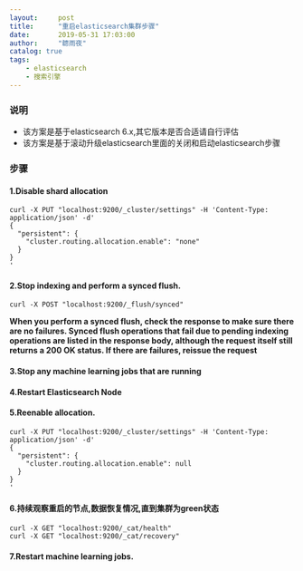 ```yaml
---
layout:     post
title:      "重启elasticsearch集群步骤"
date:       2019-05-31 17:03:00
author:     "聼雨夜"
catalog: true
tags:
    - elasticsearch
    - 搜索引擎
---
```

### 说明
* 该方案是基于elasticsearch 6.x,其它版本是否合适请自行评估
* 该方案是基于滚动升级elasticsearch里面的关闭和启动elasticsearch步骤
### 步骤
#### 1.Disable shard allocation
```
curl -X PUT "localhost:9200/_cluster/settings" -H 'Content-Type: application/json' -d'
{
  "persistent": {
    "cluster.routing.allocation.enable": "none"
  }
}
'
```
#### 2.Stop indexing and perform a synced flush.
```
curl -X POST "localhost:9200/_flush/synced"
```
**When you perform a synced flush, check the response to make sure there are no failures. Synced flush operations that fail due to pending indexing operations are listed in the response body, although the request itself still returns a 200 OK status. If there are failures, reissue the request**

#### 3.Stop any machine learning jobs that are running

#### 4.Restart Elasticsearch Node 

#### 5.Reenable allocation.
```
curl -X PUT "localhost:9200/_cluster/settings" -H 'Content-Type: application/json' -d'
{
  "persistent": {
    "cluster.routing.allocation.enable": null
  }
}
'
```
#### 6.持续观察重启的节点,数据恢复情况,直到集群为green状态
```
curl -X GET "localhost:9200/_cat/health"
curl -X GET "localhost:9200/_cat/recovery"
```
#### 7.Restart machine learning jobs.

